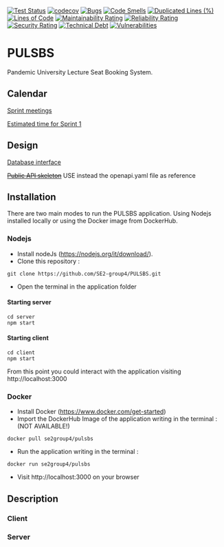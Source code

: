 [![Test Status](https://travis-ci.org/SE2-group4/PULSBS.svg?branch=main)](https://travis-ci.org/SE2-group4/PULSBS)
[![codecov](https://codecov.io/gh/SE2-group4/PULSBS/branch/main/graph/badge.svg)](https://codecov.io/gh/SE2-group4/PULSBS)
[![Bugs](https://sonarcloud.io/api/project_badges/measure?project=SE2-group4_PULSBS&metric=bugs)](https://sonarcloud.io/dashboard?id=SE2-group4_PULSBS)
[![Code Smells](https://sonarcloud.io/api/project_badges/measure?project=SE2-group4_PULSBS&metric=code_smells)](https://sonarcloud.io/dashboard?id=SE2-group4_PULSBS)
[![Duplicated Lines (%)](https://sonarcloud.io/api/project_badges/measure?project=SE2-group4_PULSBS&metric=duplicated_lines_density)](https://sonarcloud.io/dashboard?id=SE2-group4_PULSBS)
[![Lines of Code](https://sonarcloud.io/api/project_badges/measure?project=SE2-group4_PULSBS&metric=ncloc)](https://sonarcloud.io/dashboard?id=SE2-group4_PULSBS)
[![Maintainability Rating](https://sonarcloud.io/api/project_badges/measure?project=SE2-group4_PULSBS&metric=sqale_rating)](https://sonarcloud.io/dashboard?id=SE2-group4_PULSBS)
[![Reliability Rating](https://sonarcloud.io/api/project_badges/measure?project=SE2-group4_PULSBS&metric=reliability_rating)](https://sonarcloud.io/dashboard?id=SE2-group4_PULSBS)
[![Security Rating](https://sonarcloud.io/api/project_badges/measure?project=SE2-group4_PULSBS&metric=security_rating)](https://sonarcloud.io/dashboard?id=SE2-group4_PULSBS)
[![Technical Debt](https://sonarcloud.io/api/project_badges/measure?project=SE2-group4_PULSBS&metric=sqale_index)](https://sonarcloud.io/dashboard?id=SE2-group4_PULSBS)
[![Vulnerabilities](https://sonarcloud.io/api/project_badges/measure?project=SE2-group4_PULSBS&metric=vulnerabilities)](https://sonarcloud.io/dashboard?id=SE2-group4_PULSBS)
# PULSBS
Pandemic University Lecture Seat Booking System.
## Calendar
[Sprint meetings](https://calendar.google.com/calendar/u/0/r?cid=N3A0ZzhsMjRydWtpazJtdjZya2M3NGFzYm9AZ3JvdXAuY2FsZW5kYXIuZ29vZ2xlLmNvbQ&pli=1)

[Estimated time for Sprint 1](https://docs.google.com/spreadsheets/d/1icbW5-RjAeo9tewDkwckT8yB0Kz6KoK-puBTgJctIUM/edit)

## Design
[Database interface](https://app.creately.com/diagram/v2I2OxU6KJl/view)

~~[Public API skeleton](https://docs.google.com/document/d/1g7rZGhk2GJU-NiFqanrXhGMsG0u4hMfa0yhNFl68EPw/edit)~~ USE instead the openapi.yaml file as reference
## Installation
There are two main modes to run the PULSBS application. Using Nodejs installed locally or using the Docker image from DockerHub.
### Nodejs
- Install nodeJs (https://nodejs.org/it/download/).
- Clone this repository :  
```
git clone https://github.com/SE2-group4/PULSBS.git
```
- Open the terminal in the application folder
#### Starting server
```
cd server
npm start
```
#### Starting client
```
cd client 
npm start
```
From this point you could interact with the application visiting http://localhost:3000
### Docker
- Install Docker (https://www.docker.com/get-started)
- Import the DockerHub Image of the application writing in the terminal : (NOT AVAILABLE!)
```
docker pull se2group4/pulsbs
```
- Run the application writing in the terminal : 
```
docker run se2group4/pulsbs
```
- Visit http://localhost:3000 on your browser
## Description

### Client

### Server




